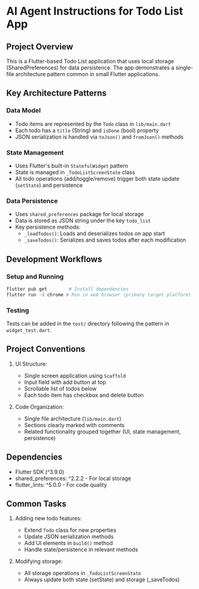 # AI Agent Instructions for Todo List App

## Project Overview
This is a Flutter-based Todo List application that uses local storage (SharedPreferences) for data persistence. The app demonstrates a single-file architecture pattern common in small Flutter applications.

## Key Architecture Patterns

### Data Model
- Todo items are represented by the `Todo` class in `lib/main.dart`
- Each todo has a `title` (String) and `isDone` (bool) property
- JSON serialization is handled via `toJson()` and `fromJson()` methods

### State Management
- Uses Flutter's built-in `StatefulWidget` pattern
- State is managed in `_TodoListScreenState` class
- All todo operations (add/toggle/remove) trigger both state update (`setState`) and persistence

### Data Persistence
- Uses `shared_preferences` package for local storage
- Data is stored as JSON string under the key `todo_list`
- Key persistence methods:
  - `_loadTodos()`: Loads and deserializes todos on app start
  - `_saveTodos()`: Serializes and saves todos after each modification

## Development Workflows

### Setup and Running
```bash
flutter pub get        # Install dependencies
flutter run -d chrome # Run in web browser (primary target platform)
```

### Testing
Tests can be added in the `test/` directory following the pattern in `widget_test.dart`.

## Project Conventions
1. UI Structure:
   - Single screen application using `Scaffold`
   - Input field with add button at top
   - Scrollable list of todos below
   - Each todo item has checkbox and delete button

2. Code Organization:
   - Single file architecture (`lib/main.dart`)
   - Sections clearly marked with comments
   - Related functionality grouped together (UI, state management, persistence)

## Dependencies
- Flutter SDK (^3.9.0)
- shared_preferences: ^2.2.2 - For local storage
- flutter_lints: ^5.0.0 - For code quality

## Common Tasks
1. Adding new todo features:
   - Extend `Todo` class for new properties
   - Update JSON serialization methods
   - Add UI elements in `build()` method
   - Handle state/persistence in relevant methods

2. Modifying storage:
   - All storage operations in `_TodoListScreenState`
   - Always update both state (setState) and storage (_saveTodos)